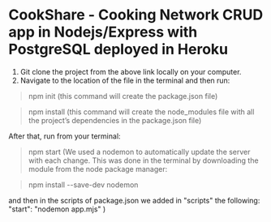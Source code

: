 # CookShare - Cooking Network CRUD app in Nodejs/Express with PostgreSQL deployed in Heroku

1. Git clone the project from the above link locally on your computer.
2. Navigate to the location of the file in the terminal and then run: 

> npm init 
(this command will create the package.json file)

> npm install 
(this command will create the node_modules file with all the project’s dependencies in the package.json file)

After that, run from your terminal: 

> npm start (We used a nodemon to automatically update the server with each change. This was done in the terminal by downloading the module from the node package manager:

> npm install --save-dev nodemon
 
and then in the scripts of package.json we added in "scripts" the following:
"start": "nodemon app.mjs" )


